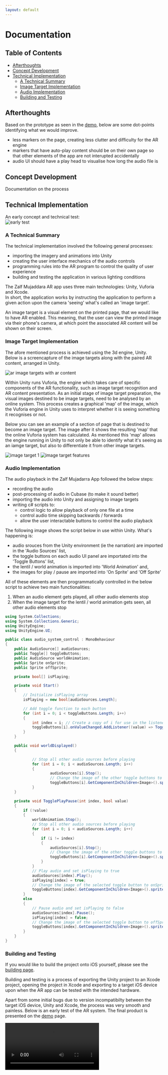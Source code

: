 ```yaml
---
layout: default
---
```


# Documentation

## Table of Contents

- [Afterthoughts](#afterthoughts)
- [Concept Development](#concept-development)
- [Technical Implementation](#technical-implementation)
    - [A Technical Summary](#a-technical-summary)
    - [Image Target Implementation](#image-target-implementation)
    - [Audio Implementation](#audio-implementation)
    - [Building and Testing](#building-and-testing)

## Afterthoughts

Based on the prototype as seen in the [demo](demo), below are some dot-points identifying what we would improve.

- less markers on the page, creating less clutter and difficulty for the AR engine
- markers that have auto-play content should be on their own page so that other elements of the app are not interupted accidentally
- audio UI should have a play head to visualise how long the audio file is

## Concept Development

Documentation on the process

## Technical Implementation

An early concept and technical test:   
![early  test](assets/img/early-test.png)

### A Technical Summary

The technical implementation involved the following general processes: 
- importing the imagery and animations into Unity
- creating the user interface mechanics of the audio controls
- programming rules into the AR program to control the quality of user experience
- building and testing the application in various lighting conditions

The Zalf Mujaddara AR app uses three main technologies: Unity, Vuforia and Xcode.   
In short, the application works by instructing the application to perform a given 
action upon the camera 'seeing' what's called an 'image target'. 

An image target is a visual element on the printed page, that we would like to have 
AR enabled. This meaning, that the user can view the printed image via their phone's camera, 
at which point the associated AR content will be shown on their screen. 


### Image Target Implementation

The afore mentioned process is achieved using the 3d engine, Unity.    
Below is a screencapture of the image targets along with the paired AR content, arranged in Unity. 

![ar image targets with ar content](assets/img/unity-view-2.png)

Within Unity runs Vuforia, the engine which takes care of specific components of the AR functionality, 
such as image target recognition and AR content presentation. As an initial stage of image target 
preparation, the visual images destined to be image targets, need to be analysed by an online 
system. This process creates a graphical 'map' of the image, which the Vuforia engine in Unity 
uses to interpret whether it is seeing something it recognises or not. 

Below you can see an example of a section of page that is destined to become an image target. 
The image after it shows the resulting 'map' that the online Vuforia system has calculated. 
As mentioned this 'map' allows the engine running in Unity to not only be able to identify 
what it's seeing as an iamge target, but also to differentiate it from other image targets. 

![image target 1](assets/img/image-target.png)
![image target features](assets/img/image-target-features.png)


### Audio Implementation

The audio playback in the Zalf Mujadarra App followed the below steps:

- recording the audio
- post-processing of audio in Cubase (to make it sound better)
- importing the audio into Unity and assigning to image targets
- writing c# scripts to:
    - control logic to allow playback of only one file at a time 
    - control audio time skipping backwards / forwards 
    - allow the user interactable buttons to control the audio playback

The following image shows the script below in use within Unity. 
What's happening is:
- audio srouces from the Unity environment (ie the narration) are imported in the 'Audio Sources' list,
- the toggle buttons on each audio UI panel are importated into the 'Toggle Buttons' list,
- the lentil / world animation is imported into 'World Animation' and,
- the images for play / pause are imported into 'On Sprite' and 'Off Sprite'

All of these elements are then programmatically controlled in the below script to achieve two main functionalities:
1. When an audio element gets played, all other audio elements stop
2. When the image target for the lentil / world animation gets seen, all other audio elements stop

```c#
using System.Collections;
using System.Collections.Generic;
using UnityEngine;
using UnityEngine.UI;

public class audio_system_control : MonoBehaviour
{
    public AudioSource[] audioSources;
    public Toggle[] toggleButtons;
    public AudioSource worldAnimation;
    public Sprite onSprite;
    public Sprite offSprite;

    private bool[] isPlaying;

    private void Start()
    {
        // Initialize isPlaying array
        isPlaying = new bool[audioSources.Length];

        // Add toggle function to each button
        for (int i = 0; i < toggleButtons.Length; i++)
        {
            int index = i; // Create a copy of i for use in the listener
            toggleButtons[i].onValueChanged.AddListener((value) => TogglePlayPause(index, value));
        }
    }

    public void worldDisplayed()
    {

            // Stop all other audio sources before playing
            for (int i = 0; i < audioSources.Length; i++)
            {
                    audioSources[i].Stop();
                    // Change the image of the other toggle buttons to offSprite
                    toggleButtons[i].GetComponentInChildren<Image>().sprite = offSprite;
            }
    }

    private void TogglePlayPause(int index, bool value)
    {
        if (!value)
        {
            worldAnimation.Stop();
            // Stop all other audio sources before playing
            for (int i = 0; i < audioSources.Length; i++)
            {
                if (i != index)
                {
                    audioSources[i].Stop();
                    // Change the image of the other toggle buttons to offSprite
                    toggleButtons[i].GetComponentInChildren<Image>().sprite = offSprite;
                }
            }
            // Play audio and set isPlaying to true
            audioSources[index].Play();
            isPlaying[index] = true;
            // Change the image of the selected toggle button to onSprite
            toggleButtons[index].GetComponentInChildren<Image>().sprite = onSprite;
        }
        else
        {
            // Pause audio and set isPlaying to false
            audioSources[index].Pause();
            isPlaying[index] = false;
            // Change the image of the selected toggle button to offSprite
            toggleButtons[index].GetComponentInChildren<Image>().sprite = offSprite;
        }
    }
}
```
### Building and Testing

If you would like to build the project onto iOS yourself, please see the [building page](building).

Building and testing is a process of exporting the Unity project to an Xcode
project, opening the project in Xcode and exporting to a target iOS device upon when the AR app 
can be tested with the intended hardware.

Apart from some initial bugs due to version incompatibilty between the target iOS device, Unity and Xcode, 
the process was very smooth and painless. Below is an early test of the AR system. The final product is presented 
on the [demo](demo) page.

![early AR test](assets/video/zalf-initial-test-2.mov)
